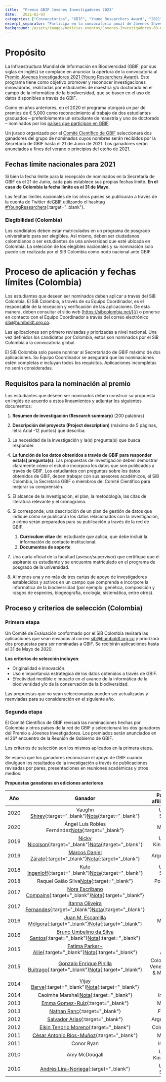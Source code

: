 ```yaml
---
title:  "Premio GBIF Jóvenes Investigadores 2021"
date:   2021-02-03
categories: ["Convocatorias", "GBIF", "Young Researchers Award", "2021"]
excerpt_separator: "Participa en la convocatoria anual de Jóvenes Investigadores para financiar tu investigación."
background: /assets/images/noticias_eventos/Jovenes-Investigadores-08-min-1024x1024 (1).jpg
---
```


# Propósito 

La Infraestructura Mundial de Información en Biodiversidad (GBIF, por sus siglas en inglés) se complace en anunciar la apertura de la convocatoria al [Premio Jóvenes Investigadores 2021 (Young Researchers Award)](https://www.gbif.org/news/6SrTuANNJyRweO9c6lSx85/call-for-nominations-to-the-2021-gbif-young-researchers-award). Este programa tiene como objetivo promover y reconocer  investigaciones innovadoras, realizadas por estudiantes de maestría y/o doctorado en el campo de la informática de la biodiversidad, que se basen en el uso de datos disponibles a través de GBIF.

Como en años anteriores, en el 2020 el programa otorgará un par de premios de € 5,000 como reconocimiento al trabajo de dos estudiantes graduados – preferiblemente un estudiante de  maestría y uno de doctorado – nominados por los [países que participan en GBIF](https://www.gbif.org/the-gbif-network).

Un jurado organizado por el [Comité Científico de GBIF](https://www.gbif.org/contact-us/directory?group=scienceCommittee) seleccionará dos ganadores del grupo de nominados cuyos nombres serán recibidos por la Secretaría de GBIF hasta el 21 de Junio de 2021. Los ganadores serán anunciados a fines del verano o principios del otoño de 2021.

## Fechas límite nacionales para 2021

Si bien la fecha límite para la recepción de nominados en la Secretaría de GBIF es el 21 de Junio, cada país establece sus propias fechas límite. **En el caso de Colombia la fecha límite es el 31 de Mayo**.  

Las fechas límites nacionales de los otros países se publicarán a través de la cuenta de Twitter de[GBIF](https://twitter.com/gbif?lang=es) utilizando el hashtag [#YoungResearchers](https://twitter.com/search?q=%23YoungResearchers){:target="_blank"}.

### Elegibilidad (Colombia)

Los candidatos deben estar matriculados en un programa de posgrado universitario para ser elegibles. Así mismo, deben ser ciudadanos colombianos o ser estudiantes de una universidad que esté ubicada en Colombia. La selección de los elegibles nacionales y su nominación solo puede ser realizada por el SiB Colombia como nodo nacional ante GBIF.

# Proceso de aplicación y fechas límites (Colombia)

Los estudiantes que deseen ser nominados deben aplicar a través del SiB Colombia. El SiB Colombia, a través de su Equipo Coordinador, es el responsable de la recepción y verificación de las aplicaciones. De esta manera, deben consultar el sitio web [https://sibcolombia.net/](/) o ponerse en contacto con el Equipo Coordinador a través del correo electrónico [sib@humboldt.org.co](sib@humboldt.org.co).

Las aplicaciones son primero revisadas y priorizadas a nivel nacional. Una vez definidos los candidatos por Colombia, estos son nominados por el SiB Colombia a la convocatoria global.

El SiB Colombia solo puede nominar al Secretariado de GBIF máximo de dos aplicaciones. Su Equipo Coordinador se asegurará que las nominaciones estén completas e incluyan todos los requisitos. Aplicaciones incompletas no serán consideradas.

## Requisitos para la nominación al premio

Los estudiantes que deseen ser nominados deben construir su propuesta en inglés de acuerdo a estos lineamientos y adjuntar los siguientes documentos:

   1. **Resumen de investigación (Research summary)** (200 palabras)
   2. **Descripción del proyecto (Project description)** (máximo de 5 páginas, letra Arial -12 puntos) que describa:

1. La necesidad de la investigación y la(s) pregunta(s) que busca responder.
2. **La función de los datos obtenidos a través de GBIF para responder esta(s) pregunta(s)**. Las propuestas de investigación deben demostrar claramente cómo el estudio incorpora los datos que son publicados a través de GBIF. Los estudiantes con preguntas sobre los datos obtenidos de GBIF, deben trabajar con sus asesores académicos, el SiB Colombia, la Secretaría GBIF o miembros del Comité Científico para mejorar su comprensión.
3. El alcance de la investigación, el plan, la metodología, las citas de literatura relevante y el cronograma.
4. Si corresponde, una descripción de un plan de gestión de datos que indique cómo se publicarán los datos relacionados con la investigación, o cómo serán preparados para su publicación a través de la red de GBIF.
    1. **Curriculum vitae** del estudiante que aplica, que debe incluir la información de contacto institucional.
    2. **Documentos de soporte**
   
1. Una carta oficial de la facultad (asesor/supervisor) que certifique que el aspirante es estudiante y se encuentra matriculado en el programa de posgrado de la universidad.
2. Al menos una y no más de tres cartas de apoyo de investigadores establecidos y activos en un campo que comprenda e incorpore la informática de la biodiversidad (por ejemplo: genética, composición y rasgos de especies, biogeografía, ecología, sistemática, entre otros).

## Proceso y criterios de selección (Colombia)

### Primera etapa
Un Comité de Evaluación  conformado por el SiB Colombia revisará las aplicaciones que sean enviadas al correo [sib@humboldt.org.co](sib@humboldt.org.co) y priorizará dos propuestas para ser nominadas a GBIF. Se recibirán aplicaciones hasta el 31 de Mayo de 2020.

**Los criterios de selección incluyen**:

- Originalidad e innovación.
- Uso e importancia estratégica de los datos obtenidos a través de GBIF.
- Efectividad medible  e impacto en el avance de la informática de la biodiversidad y/o de la conservación de la biodiversidad.

Las propuestas que no sean seleccionadas pueden ser actualizadas y reenviadas para su consideración en el siguiente año.

### Segunda etapa
El Comité Científico de GBIF revisará las nominaciones hechas por Colombia y otros países de la red de GBIF y seleccionará los dos ganadores del Premio a Jóvenes Investigadores. Los premiados serán anunciados en el 26ª encuentro de la Reunión de Gobierno de GBIF.

Los criterios de selección son los mismos aplicados en la primera etapa.

Se espera que los ganadores reconozcan el apoyo de GBIF cuando divulguen los resultados de la investigación a través de publicaciones revisadas por pares, presentaciones en reuniones académicas y otros medios.

**Propuestas ganadoras en ediciones anteriores**

| Año       | Ganador         | País de afiliación  |
| ------------- |:-------------:| -----:|
| 2020 | [Vaughn Shirey](https://orcid.org/0000-0002-3589-9699){:target="_blank"}[Nota](https://www.gbif.org/news/54Te7SNLUfpMjq4wZ4BPVx/){:target="_blank"} | United States |
| 2020 | Ángel Luis Robles Fernández[Nota](https://www.gbif.org/news/2xkmGgi5YUoicWkGZ29VVZ){:target="_blank"} | México |
| 2019 | [Nicky Nicolson](https://orcid.org/0000-0003-3700-4884){:target="_blank"}[Nota](https://www.gbif.org/news/4n8ZCfuK3zxseKAHRMcfA8){:target="_blank"} | United Kingdom |
| 2019 | [Marcos Daniel Zárate](https://orcid.org/0000-0001-8851-8602){:target="_blank"}[Nota](https://www.gbif.org/news/2OcA1TZAFr56Lu7qL4mCEO/){:target="_blank"} | Argentina |
| 2018 | [Kate Ingenloff](https://orcid.org/0000-0001-5942-9053){:target="_blank"}[Nota](https://www.gbif.org/news/3kO3jW5o0oA0KYm4IkI6CC/){:target="_blank"} | United States |
| 2018 | Raquel Gaião Silva[Nota](https://www.gbif.org/news/4ohdlhTGtykyGqaskSiI0i/){:target="_blank"} | Portugal |
| 2017 | [Nora Escribano Compains](https://orcid.org/0000-0002-7863-4463){:target="_blank"}[Nota](https://www.gbif.org/news/2F6AvopIH6Kw2cKMak6qUM/){:target="_blank"} | Spain |
| 2017 | [Itanna Oliveira Fernandes](https://orcid.org/0000-0003-1619-4201){:target="_blank"}[Nota](https://www.gbif.org/news/5dtOd7KtLik6kAKg44YIK8/){:target="_blank"} | Brazil |
| 2016 | [Juan M. Escamilla Mólgora](https://orcid.org/0000-0002-3682-9828){:target="_blank"}[Nota](https://www.gbif.org/news/82856/){:target="_blank"} | Mexico |
| 2016 | [Bruno Umbelino da Silva Santos](https://orcid.org/0000-0002-7602-8400){:target="_blank"}[Nota](https://www.gbif.org/news/82855/){:target="_blank"} | Brazil |
| 2015 | [Fatima Parker-Allie](https://orcid.org/0000-0002-0004-9504){:target="_blank"}[Nota](https://www.gbif.org/news/82397/){:target="_blank"} | South Africa |
| 2015 | [Gonzalo Enrique Pinilla Buitrago](http://orcid.org/0000-0002-0065-945X){:target="_blank"}[Nota](https://www.gbif.org/news/82396/){:target="_blank"} | Colombia, Venezuela & Mexico |
| 2014 | [Vijay Barve](http://orcid.org/0000-0002-4852-2567){:target="_blank"}[Nota](https://www.gbif.org/news/82353/){:target="_blank"} | India |
| 2014 | Caoimhe Marshall[Nota](https://www.gbif.org/news/82354/){:target="_blank"} | Ireland |
| 2013 | [Emma Gomez-Ruiz](http://orcid.org/0000-0001-7423-8925){:target="_blank"} | Mexico |
| 2013 | [Nathan Ranc](https://orcid.org/0000-0002-3167-2251){:target="_blank"} | France |
| 2012 | [Salvador Arias](http://orcid.org/0000-0002-3717-435X){:target="_blank"} | Argentina |
| 2012 | [Elkin Tenorio Moreno](http://orcid.org/0000-0002-4065-9163){:target="_blank"} | Colombia |
| 2011 | [César Antonio Ríos-Muñoz](http://orcid.org/0000-0002-3423-8936){:target="_blank"} | Mexico |
| 2011 | Conor Ryan | Ireland
| 2010 | Amy McDougall | United Kingdom |
| 2010 | [Andrés Lira-Noriega](http://orcid.org/0000-0002-3219-0019){:target="_blank"} | United States |

 
 
